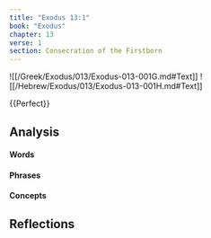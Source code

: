 ```yaml
---
title: "Exodus 13:1"
book: "Exodus"
chapter: 13
verse: 1
section: Consecration of the Firstborn
---
```

![[/Greek/Exodus/013/Exodus-013-001G.md#Text]]
![[/Hebrew/Exodus/013/Exodus-013-001H.md#Text]]

{{Perfect}}

## Analysis

#### Words

#### Phrases

#### Concepts

## Reflections
